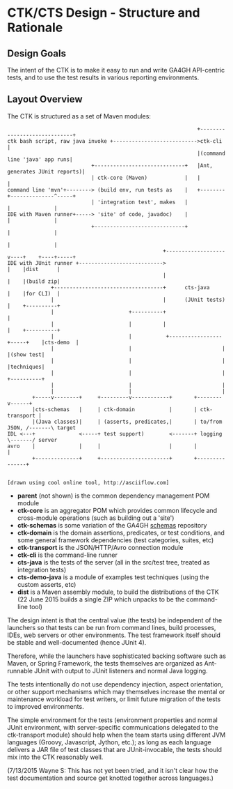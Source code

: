 # CTK/CTS Design - Structure and Rationale

## Design Goals

The intent of the CTK is to make it easy to run and write GA4GH API-centric tests, and to use the test results in various reporting environments.

## Layout Overview

The CTK is structured as a set of Maven modules:
```
                                                             +-----------------------------+
ctk bash script, raw java invoke +--------------------------->ctk-cli                      |
                                                             |(command line 'java' app runs|
                           +-----------------------------+   |Ant, generates JUnit reports)|
                           | ctk-core (Maven)            |   |                             |
command line 'mvn'+--------> (build env, run tests as    |   +--------+--------------^-----+
                           | 'integration test', makes   |            |              |      
IDE with Maven runner+-----> 'site' of code, javadoc)    |            |              |
                           +-----------------------------+            |              |      
                                                                      |              |      
                                                  +-------------------v----+    +----+-----+
IDE with JUnit runner +--------------------------->                        |    |dist      |
                                                  |                        |    |(build zip|
              +-----------------------------------+      cts-java          |    |for CLI)  |
              |                                   |      (JUnit tests)     |    +----------+
              |                        +----------+                        |                
              |                        |          |                        |    +----------+            
              |                        |           +-----------------+-----+    |cts-demo  |            
              |                        |                             |          |(show test|            
              |                        |                             |          |techniques|            
              |                        |                             |          +----------+            
              |                        |                             |                      
              |                        |                             |                      
        +-----v--------+     +---------v------------+       +--------v------+               
        |cts-schemas   |     | ctk-domain           |       | ctk-transport |         
        |(Java classes)|     | (asserts, predicates,|       | to/from JSON, /-------\ target
IDL <---+              <-----+ test support)        <-------+ logging       \-------/ server       
avro    |              |     |                      |       |               |               
        +--------------+     +----------------------+       +---------------+               


[drawn using cool online tool, http://asciiflow.com]
```

- **parent** (not shown) is the common dependency management POM module
- **ctk-core** is an aggregator POM which provides common lifecycle and cross-module operations (such as building out a 'site')
- **ctk-schemas** is some variation of the GA4GH [schemas](https://github.com/ga4gh/schemas) repository
- **ctk-domain** is the domain assertions, predicates, or test conditions, and some general framework dependencies (test categories, suites, etc)
- **ctk-transport** is the JSON/HTTP/Avro connection module
- **ctk-cli** is the command-line runner 
- **cts-java** is the tests of the server (all in the src/test tree, treated as integration tests)
- **cts-demo-java** is a module of examples test techniques (using the custom asserts, etc)
- **dist** is a Maven assembly module, to build the distributions of the CTK (22 June 2015
builds a single ZIP which unpacks to be the command-line tool)

The design intent is that the central value (the tests) be independent of the launchers so that
tests can be run from command lines, build processes, IDEs, web servers or other environments. The
test framework itself should be stable and well-documented (hence JUnit 4).

Therefore, while the launchers have sophisticated backing software such as Maven, or Spring Framework,
the tests themselves are organized as Ant-runnable JUnit with output to JUnit listeners and normal
Java logging.

The tests intentionally do not use dependency injection, aspect orientation, or other support
mechanisms which may themselves increase the mental or maintenance workload for test writers,
or limit future migration of the tests to improved environments.

The simple environment for the tests (environment properties and normal JUnit environment, with
server-specific communications delegated to the ctk-transport module) should help when the team
starts using different JVM languages (Groovy, Javascript, Jython, etc.); as long as each
language delivers a JAR file of test classes that are JUnit-invocable, the tests should mix into the
CTK reasonably well.

(7/13/2015 Wayne S: This has not yet been tried, and it isn't clear how the test documentation and
source get knotted together across languages.)
